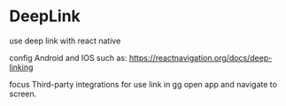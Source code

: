# DeepLink
use deep link with react native

config Android and IOS such as:
https://reactnavigation.org/docs/deep-linking

focus Third-party integrations for use link in gg open app and navigate to screen.

